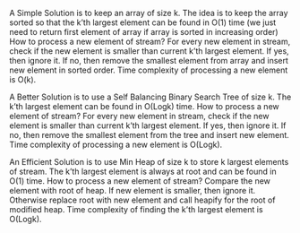 A Simple Solution is to keep an array of size k. The idea is to keep the array sorted so that the k’th largest element can be found in O(1) time (we just need to return first element of array if array is sorted in increasing order)
How to process a new element of stream?
For every new element in stream, check if the new element is smaller than current k’th largest element. If yes, then ignore it. If no, then remove the smallest element from array and insert new element in sorted order. Time complexity of processing a new element is O(k).

A Better Solution is to use a Self Balancing Binary Search Tree of size k. The k’th largest element can be found in O(Logk) time.
How to process a new element of stream?
For every new element in stream, check if the new element is smaller than current k’th largest element. If yes, then ignore it. If no, then remove the smallest element from the tree and insert new element. Time complexity of processing a new element is O(Logk).

An Efficient Solution is to use Min Heap of size k to store k largest elements of stream. The k’th largest element is always at root and can be found in O(1) time.
How to process a new element of stream?
Compare the new element with root of heap. If new element is smaller, then ignore it. Otherwise replace root with new element and call heapify for the root of modified heap. Time complexity of finding the k’th largest element is O(Logk).
